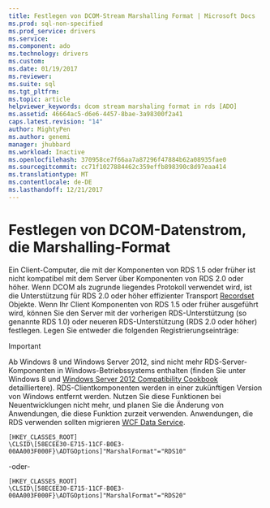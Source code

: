 ```yaml
---
title: Festlegen von DCOM-Stream Marshalling Format | Microsoft Docs
ms.prod: sql-non-specified
ms.prod_service: drivers
ms.service: 
ms.component: ado
ms.technology: drivers
ms.custom: 
ms.date: 01/19/2017
ms.reviewer: 
ms.suite: sql
ms.tgt_pltfrm: 
ms.topic: article
helpviewer_keywords: dcom stream marshaling format in rds [ADO]
ms.assetid: 46664ac5-d6e6-4457-8bae-3a98300f2a41
caps.latest.revision: "14"
author: MightyPen
ms.author: genemi
manager: jhubbard
ms.workload: Inactive
ms.openlocfilehash: 370958ce7f66aa7a87296f47884b62a08935fae0
ms.sourcegitcommit: cc71f1027884462c359effb898390c8d97eaa414
ms.translationtype: MT
ms.contentlocale: de-DE
ms.lasthandoff: 12/21/2017
---
```

# <a name="setting-dcom-stream-marshaling-format"></a>Festlegen von DCOM-Datenstrom, die Marshalling-Format
Ein Client-Computer, die mit der Komponenten von RDS 1.5 oder früher ist nicht kompatibel mit dem Server über Komponenten von RDS 2.0 oder höher. Wenn DCOM als zugrunde liegendes Protokoll verwendet wird, ist die Unterstützung für RDS 2.0 oder höher effizienter Transport [Recordset](../../../ado/reference/ado-api/recordset-object-ado.md) Objekte. Wenn Ihr Client Komponenten von RDS 1.5 oder früher ausgeführt wird, können Sie den Server mit der vorherigen RDS-Unterstützung (so genannte RDS 1.0) oder neueren RDS-Unterstützung (RDS 2.0 oder höher) festlegen. Legen Sie entweder die folgenden Registrierungseinträge:  
  
> [!IMPORTANT]
>  Ab Windows 8 und Windows Server 2012, sind nicht mehr RDS-Server-Komponenten in Windows-Betriebssystems enthalten (finden Sie unter Windows 8 und [Windows Server 2012 Compatibility Cookbook](https://www.microsoft.com/en-us/download/details.aspx?id=27416) detailliertere). RDS-Clientkomponenten werden in einer zukünftigen Version von Windows entfernt werden. Nutzen Sie diese Funktionen bei Neuentwicklungen nicht mehr, und planen Sie die Änderung von Anwendungen, die diese Funktion zurzeit verwenden. Anwendungen, die RDS verwenden sollten migrieren [WCF Data Service](http://go.microsoft.com/fwlink/?LinkId=199565).  
  
```  
[HKEY_CLASSES_ROOT]  
\CLSID\[58ECEE30-E715-11CF-B0E3-00AA003F000F}\ADTGOptions]"MarshalFormat"="RDS10"  
```  
  
 -oder-  
  
```  
[HKEY_CLASSES_ROOT]  
\CLSID\[58ECEE30-E715-11CF-B0E3-00AA003F000F}\ADTGOptions]"MarshalFormat"="RDS20"  
```


